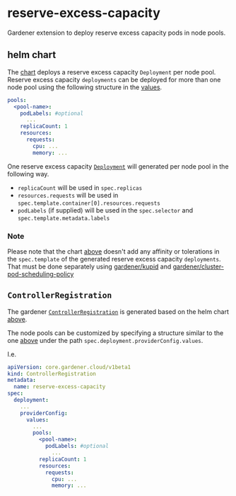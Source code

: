 # reserve-excess-capacity
Gardener extension to deploy reserve excess capacity pods in node pools.

## helm chart

The [chart](charts/reserve-excess-capacity) deploys a reserve excess capacity `Deployment` per node pool.
Reserve excess capacity `deployments` can be deployed for more than one node pool using the following structure in the [values](charts/reserve-excess-capacity/values.yaml).

```yaml
pools:
  <pool-name>:
    podLabels: #optional
      ...
    replicaCount: 1
    resources:
      requests:
        cpu: ...
        memory: ...
```

One reserve excess capacity [`Deployment`](charts/reserve-excess-capacity/templates/deployment.yaml) will generated per node pool in the following way.
- `replicaCount` will be used in `spec.replicas`
- `resources.requests` will be used in `spec.template.container[0].resources.requests`
- `podLabels` (if supplied) will be used in the `spec.selector` and `spec.template.metadata.labels`

### Note

Please note that the chart [above](#helm-chart) doesn't add any affinity or tolerations in the `spec.template` of the generated reserve excess capacity `deployments`.
That must be done separately using [gardener/kupid](https://github.com/gardener/kupid) and [gardener/cluster-pod-scheduling-policy](https://github.com/gardener/cluster-pod-scheduling-policy)

## `ControllerRegistration`

The gardener [`ControllerRegistration`](example/controller-registration.yaml) is generated based on the helm chart [above](#helm-chart).

The node pools can be customized by specifying a structure similar to the one [above](#helm-chart) under the path `spec.deployment.providerConfig.values`.

I.e.
```yaml
apiVersion: core.gardener.cloud/v1beta1
kind: ControllerRegistration
metadata:
  name: reserve-excess-capacity
spec:
  deployment:
    ...
    providerConfig:
      values:
        ...
        pools:
          <pool-name>:
            podLabels: #optional
              ...
          replicaCount: 1
          resources:
            requests:
              cpu: ...
              memory: ...

```